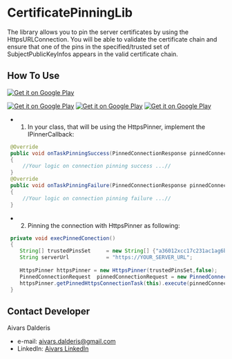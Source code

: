 CertificatePinningLib
=====================
The library allows you to pin the server certificates by using the HttpsURLConnection.
You will be able to validate the certificate chain and ensure that one of the pins in 
the specified/trusted set of SubjectPublicKeyInfos appears in the valid certificate chain.

How To Use
--------------
[![Get it on Google Play](https://raw.github.com/repat/README-template/master/googleplay.png)](https://play.google.com/store/apps/details?id=com.aivarsda.certpinning.demo)

[![Get it on Google Play](https://lh3.ggpht.com/pVdyjPTdweDrZHmxPPjXKVD2YIVGUwOqoiY-ppznhQbD5x54ql8IlwgvxLfhPMn3XJ8=h310-rw)](https://play.google.com/store/apps/details?id=com.aivarsda.certpinning.demo)
[![Get it on Google Play](https://lh4.ggpht.com/mzmSWpNjCNlpU52aCIE7wGOcjWJJndRc8OjmAB7_rSNKn3MFvvy1iNx8QE50P9b4Yd5P=h310-rw)](https://play.google.com/store/apps/details?id=com.aivarsda.certpinning.demo)
[![Get it on Google Play](https://lh5.ggpht.com/onAIPFYkMT-O4kXEb1nP9N9T9YE7HseOOyRIfCHi-R0QizBiACuGo85r4pRF82_lUMwS=h310-rw)](https://play.google.com/store/apps/details?id=com.aivarsda.certpinning.demo)
- 1. In your class, that will be using the HttpsPinner, implement the IPinnerCallback:
```java
 @Override
 public void onTaskPinningSuccess(PinnedConnectionResponse pinnedConnectionResponse) 
 {
 	 //Your logic on connection pinning success ...//
 }
 @Override
 public void onTaskPinningFailure(PinnedConnectionResponse pinnedConnectionResponse) 
 {
 	 //Your logic on connection pinning failure ...//
 }
```
 
- 2. Pinning the connection with HttpsPinner as following:
```java
 private void execPinnedConection()
 {
 	String[] trustedPinsSet 	= new String[] {"a36012xcc17c231ac1ag6b788e610c8k75418t543"};
 	String serverUrl            = "https://YOUR_SERVER_URL";
 
 	HttpsPinner httpsPinner = new HttpsPinner(trustedPinsSet,false);
 	PinnedConnectionRequest  pinnedConnectionRequest = new PinnedConnectionRequest("GET",serverUrl);
 	httpsPinner.getPinnedHttpsConnectionTask(this).execute(pinnedConnectionRequest);
 }
```


## Contact Developer
Aivars Dalderis
* e-mail: <aivars.dalderis@gmail.com>
* LinkedIn: [Aivars LinkedIn](http://il.linkedin.com/in/aivarsd)
